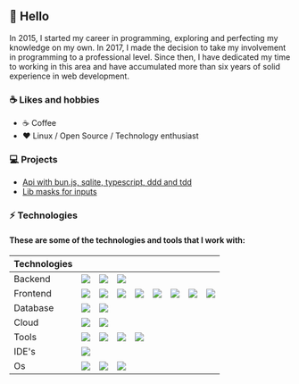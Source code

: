    ## 👋 Hello

In 2015, I started my career in programming, exploring and perfecting my knowledge on my own. In 2017, I made the decision to take my involvement in programming to a professional level. Since then, I have dedicated my time to working in this area and have accumulated more than six years of solid experience in web development.

### ☕  Likes and hobbies

- ☕ Coffee
- ❤️ Linux / Open Source / Technology enthusiast


### 💻 Projects
- [Api with bun.js, sqlite, typescript, ddd and tdd](https://github.com/lucas-marquisio/api-bun-ts)
- [Lib masks for inputs](https://github.com/lucas-marquisio/biblioteca-mascaras)

###  ⚡ Technologies
#### These are some of the technologies and tools that I work with:

 | Technologies |||||||||
   |-|---|--|---|---|--|--|--|--|
   | Backend |  <img src="https://img.shields.io/badge/-Node.js-green?logo=node.js"/>  | <img src="https://img.shields.io/badge/-Javascript-yellow?logo=javascript"> | <img src="https://img.shields.io/badge/-TypeScript-lightblue?logo=typescript">
   |  Frontend |    <img src="https://img.shields.io/badge/-Javascript-yellow?logo=javascript"> |  <img src="https://img.shields.io/badge/-TypeScript-lightblue?logo=typescript"> |    <img src="https://img.shields.io/badge/-react.js-white?logo=react"> |    <img src="https://img.shields.io/badge/-Vuejs-gray?logo=Vue.js"> |     <img src="https://img.shields.io/badge/-Css3.js-blue?logo=css3"> |     <img src="https://img.shields.io/badge/-sass-pink?logo=sass"> |     <img src="https://img.shields.io/badge/-tailwind-lightblue?logo=tailwindcss"> |     <img src="https://img.shields.io/badge/-html5-orange?logo=html5"> | 
   |     Database |    <img src="https://img.shields.io/badge/-MongoDB-green?logo=mongodb"> |    <img src="https://img.shields.io/badge/-postgresql-white?logo=postgresql">|
   |Cloud| <img src="https://img.shields.io/badge/-Aws-gray?logo=amazon"/> |    <img src="https://img.shields.io/badge/-Linux Server-gray?logo=linux"/> |
   |     Tools |  <img src="https://img.shields.io/badge/-Git-gray?logo=git"> |    <img src="https://img.shields.io/badge/-Github-gray?logo=github"> |    <img src="https://img.shields.io/badge/-Docker-blue?logo=docker">|    <img src="https://img.shields.io/badge/-Jest-gray?logo=jest">|
   | IDE's | <img src="https://img.shields.io/badge/-vscode-gray?logo=visual-studio-code">|
   |Os |<img src="https://img.shields.io/badge/-Linux-gray?logo=linux">|    <img src="https://img.shields.io/badge/-Windows-gray?logo=windows">| <img src="https://img.shields.io/badge/-macos-gray?logo=apple" />|

